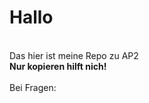 <h1>Hallo</h1><br />
Das hier ist meine Repo zu AP2<br />
<b>Nur kopieren hilft nich!</b><br />
<br />
Bei Fragen: <a href="mailto:srothkop@smail.fh-koeln.de>srothkop@smail.fh-koeln.de</a>
